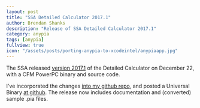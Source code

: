```yaml
---
layout: post
title: "SSA Detailed Calculator 2017.1"
author: Brendan Shanks
description: "Release of SSA Detailed Calculator 2017.1"
category: anypia
tags: [anypia]
fullview: true
icon: "/assets/posts/porting-anypia-to-xcodeintel/anypiaapp.jpg"
---
```


The SSA released [version 2017.1](http://www.ssa.gov/OACT/anypia/anypia.html) of the Detailed Calculator on December 22, with a CFM PowerPC binary and source code.

I've incorporated the changes [into my github repo](https://github.com/bslabs/anypiamac/commit/888f76408dd3cd11697f2e5898b54f29faabeb78), and posted a Universal Binary [at github](https://github.com/bslabs/anypiamac/releases/tag/2017.1).
The release now includes documentation and (converted) sample .pia files.